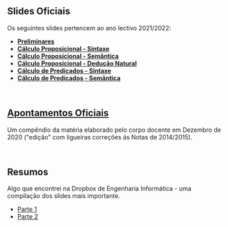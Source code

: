 ## Slides Oficiais
Os seguintes slides pertencem ao ano lectivo 2021/2022:

* [**Preliminares**](Slides_LogCC2021_Preliminares.pdf)
* [**Cálculo Proposicional - Sintaxe**](Slides_LogCC2021_SintaxeCalculoPredicados.pdf)
* [**Cálculo Proposicional - Semântica**](Slides_LogCC2021_SemanticaCalculoProposicional.pdf)
* [**Cálculo Proposicional - Dedução Natural**](Slides_LogCC2021_DeducaoNaturalCalculoProposicional(1).pdf)
* [**Cálculo de Predicados - Sintaxe**](Slides_LogCC2021_SintaxeCalculoPredicados.pdf)
* [**Cálculo de Predicados - Semântica**](Slides_LogCC2021_SemanticaCalculoPredicados.pdf)

<br>

## [Apontamentos Oficiais](ApontamentosLogicaCC2020.pdf)
Um compêndio da matéria elaborado pelo corpo docente em Dezembro de 2020 ("edição" com ligueiras correções ás Notas de 2014/2015).

<br>

## Resumos
Algo que encontrei na Dropbox de Engenharia Informática - uma compilação dos slides mais importante.
* [Parte 1](Folha_Logica_Teste1.pdf)
* [Parte 2](Logica_Parte2.pdf)
